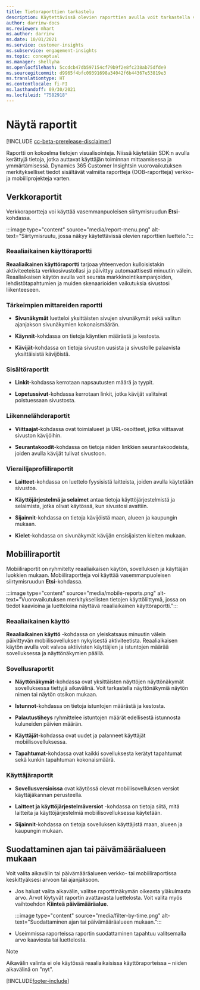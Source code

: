 ```yaml
---
title: Tietoraporttien tarkastelu
description: Käytettävissä olevien raporttien avulla voit tarkastella verkkosivustosi aktiviteetteja reaaliaikaisesti.
author: darrinw-docs
ms.reviewer: mhart
ms.author: darrinw
ms.date: 10/01/2021
ms.service: customer-insights
ms.subservice: engagement-insights
ms.topic: conceptual
ms.manager: shellyha
ms.openlocfilehash: 5ccdcb47db597154cf79b9f2e8fc238ab75dfde9
ms.sourcegitcommit: d9965f4bfc09391698a34042f6b44367e53819e3
ms.translationtype: HT
ms.contentlocale: fi-FI
ms.lasthandoff: 09/30/2021
ms.locfileid: "7582918"
---
```

# <a name="view-reports"></a>Näytä raportit

[!INCLUDE [cc-beta-prerelease-disclaimer](includes/cc-beta-prerelease-disclaimer.md)]

Raportti on kokoelma tietojen visualisointeja. Niissä käytetään SDK:n avulla kerättyjä tietoja, jotka auttavat käyttäjän toiminnan mittaamisessa ja ymmärtämisessä. Dynamics 365 Customer Insightsin vuorovaikutuksen merkitykselliset tiedot sisältävät valmiita raportteja (OOB-raportteja) verkko- ja mobiiliprojekteja varten.  

## <a name="web-reports"></a>Verkkoraportit

Verkkoraportteja voi käyttää vasemmanpuoleisen siirtymisruudun **Etsi**-kohdassa.

:::image type="content" source="media/report-menu.png" alt-text="Siirtymisruutu, jossa näkyy käytettävissä olevien raporttien luettelo.":::

### <a name="real-time-usage-report"></a>Reaaliaikainen käyttöraportti

**Reaaliaikainen käyttöraportti** tarjoaa yhteenvedon kulloisistakin aktiviteeteista verkkosivustollasi ja päivittyy automaattisesti minuutin välein. Reaaliaikaisen käytön avulla voit seurata markkinointikampanjoiden, lehdistötapahtumien ja muiden skenaarioiden vaikutuksia sivustosi liikenteeseen.

### <a name="key-metrics-reports"></a>Tärkeimpien mittareiden raportti

- **Sivunäkymät** luetteloi yksittäisten sivujen sivunäkymät sekä valitun ajanjakson sivunäkymien kokonaismäärän.

- **Käynnit**-kohdassa on tietoja käyntien määrästä ja kestosta.

- **Kävijät**-kohdassa on tietoja sivuston uusista ja sivustolle palaavista yksittäisistä kävijöistä.

### <a name="content-reports"></a>Sisältöraportit

- **Linkit**-kohdassa kerrotaan napsautusten määrä ja tyypit.

- **Lopetussivut**-kohdassa kerrotaan linkit, jotka kävijät valitsivat poistuessaan sivustosta.

### <a name="traffic-sources-reports"></a>Liikennelähderaportit

- **Viittaajat**-kohdassa ovat toimialueet ja URL-osoitteet, jotka viittaavat sivuston kävijöihin.

- **Seurantakoodit**-kohdassa on tietoja niiden linkkien seurantakoodeista, joiden avulla kävijät tulivat sivustoon.

### <a name="visitor-profiles-reports"></a>Vierailijaprofiiliraportit

- **Laitteet**-kohdassa on luettelo fyysisistä laitteista, joiden avulla käytetään sivustoa.

- **Käyttöjärjestelmä ja selaimet** antaa tietoja käyttöjärjestelmistä ja selaimista, jotka olivat käytössä, kun sivustosi avattiin.

- **Sijainnit**-kohdassa on tietoja kävijöistä maan, alueen ja kaupungin mukaan.

- **Kielet**-kohdassa on sivunäkymät kävijän ensisijaisten kielten mukaan.

## <a name="mobile-reports"></a>Mobiiliraportit

Mobiiliraportit on ryhmitelty reaaliaikaisen käytön, sovelluksen ja käyttäjän luokkien mukaan. Mobiiliraportteja voi käyttää vasemmanpuoleisen siirtymisruudun **Etsi**-kohdassa.   

:::image type="content" source="media/mobile-reports.png" alt-text="Vuorovaikutuksen merkityksellisten tietojen käyttöliittymä, jossa on tiedot kaavioina ja luetteloina näyttävä reaaliaikainen käyttöraportti.":::   

### <a name="real-time-usage"></a>Reaaliaikainen käyttö

**Reaaliaikainen käyttö** -kohdassa on yleiskatsaus minuutin välein päivittyvän mobiilisovelluksen nykyisestä aktiviteetista. Reaaliaikaisen käytön avulla voit valvoa aktiivisten käyttäjien ja istuntojen määrää sovelluksessa ja näyttönäkymien päällä.

### <a name="app-reports"></a>Sovellusraportit

- **Näyttönäkymät**-kohdassa ovat yksittäisten näyttöjen näyttönäkymät sovelluksessa tiettyjä aikavälinä. Voit tarkastella näyttönäkymiä näytön nimen tai näytön otsikon mukaan.

- **Istunnot**-kohdassa on tietoja istuntojen määrästä ja kestosta.

- **Palautustiheys** ryhmittelee istuntojen määrät edellisestä istunnosta kuluneiden päivien määrän.

- **Käyttäjät**-kohdassa ovat uudet ja palanneet käyttäjät mobiilisovelluksessa.

- **Tapahtumat**-kohdassa ovat kaikki sovelluksesta kerätyt tapahtumat sekä kunkin tapahtuman kokonaismäärä.

### <a name="user-reports"></a>Käyttäjäraportit

- **Sovellusversioissa** ovat käytössä olevat mobiilisovelluksen versiot käyttäjäkannan perusteella.

- **Laitteet ja käyttöjärjestelmäversiot** -kohdassa on tietoja siitä, mitä laitteita ja käyttöjärjestelmiä mobiilisovelluksessa käytetään.

- **Sijainnit**-kohdassa on tietoja sovelluksen käyttäjistä maan, alueen ja kaupungin mukaan.

## <a name="filter-by-time-or-date-range"></a>Suodattaminen ajan tai päivämääräalueen mukaan

Voit valita aikavälin tai päivämääräalueen verkko- tai mobiiliraportissa keskittyäksesi arvoon tai ajanjaksoon. 

- Jos haluat valita aikavälin, valitse raporttinäkymän oikeasta yläkulmasta arvo. Arvot löytyvät raportin avattavasta luettelosta. Voit valita myös vaihtoehdon **Kiinteä päivämääräalue**. 

  :::image type="content" source="media/filter-by-time.png" alt-text="Suodattaminen ajan tai päivämääräalueen mukaan.":::   

- Useimmissa raporteissa raportin suodattaminen tapahtuu valitsemalla arvo kaaviosta tai luettelosta.

> [!NOTE]
> Aikavälin valinta ei ole käytössä reaaliaikaisissa käyttöraporteissa – niiden aikavälinä on "nyt".


[!INCLUDE[footer-include](../includes/footer-banner.md)]
